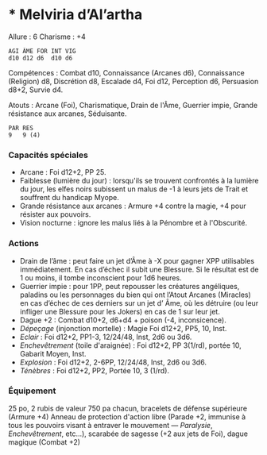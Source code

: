 # * Melviria d’Al’artha

Allure : 6
Charisme : +4

	AGI	ÂME	FOR	INT	VIG
	d10	d12	d6	d10	d6

Compétences : Combat d10, Connaissance (Arcanes d6), Connaissance (Religion) d8, Discrétion d8, Escalade d4, Foi d12, Perception d6, Persuasion d8+2, Survie d4.

Atouts : Arcane (Foi), Charismatique, Drain de l'Âme, Guerrier impie, Grande résistance aux arcanes, Séduisante.

	PAR	RES
	9	9 (4)

### Capacités spéciales
- Arcane : Foi d12+2, PP 25.
- Faiblesse (lumière du jour) : lorsqu'ils se trouvent confrontés à la lumière du jour, les elfes noirs subissent un malus de -1 à leurs jets de Trait et souffrent du handicap Myope.
- Grande résistance aux arcanes : Armure +4 contre la magie, +4 pour résister aux pouvoirs.
- Vision nocturne : ignore les malus liés à la Pénombre et à l'Obscurité.

### Actions
- Drain de l’âme : peut faire un jet d’Âme à -X pour gagner XPP utilisables immédiatement. En cas d’échec il subit une Blessure. Si le résultat est de 1 ou moins, il tombe inconscient pour 1d6 heures.
- Guerrier impie : pour 1PP, peut repousser les créatures angéliques, paladins ou les personnages du bien qui ont l’Atout Arcanes (Miracles) en cas d’échec de ces derniers sur un jet d’ Âme, où les détruire (ou leur infliger une Blessure pour les Jokers) en cas de 1 sur leur jet.
- Dague +2 : Combat d10+2, d6+d4 + poison (-4, inconsicence).
- _Dépeçage_ (injonction mortelle) : Magie Foi d12+2, PP5, 10, Inst.
- _Eclair_ : Foi d12+2, PP1-3, 12/24/48, Inst, 2d6 ou 3d6.
- _Enchevêtrement_ (toile d'araignée) : Foi d12+2, PP 3(1/rd), portée 10, Gabarit Moyen, Inst.
- _Explosion_ : Foi d12+2, 2-6PP, 12/24/48, Inst, 2d6 ou 3d6.
- _Ténèbres_ : Foi d12+2, PP2, Portée 10, 3 (1/rd).

### Équipement
25 po, 2 rubis de valeur 750 pa chacun, bracelets de défense supérieure (Armure +4) Anneau de protection d'action libre (Parade +2, immunise à tous les pouvoirs visant à entraver le mouvement — _Paralysie_, _Enchevêtrement_, etc...), scarabée de sagesse (+2 aux jets de Foi), dague magique (Combat +2)